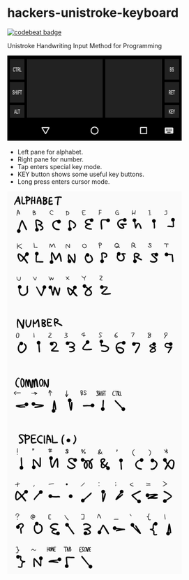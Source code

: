 # hackers-unistroke-keyboard

[![codebeat badge](https://codebeat.co/badges/3f9398bc-d5be-478b-ad6a-86d5270549bc)](https://codebeat.co/projects/github-com-tmatz-hackers-unistroke-keyboard-master)

Unistroke Handwriting Input Method for Programming

![screenshot](./docs/images/screenshot.png)

* Left pane for alphabet.
* Right pane for number.
* Tap enters special key mode.
* KEY button shows some useful key buttons.
* Long press enters cursor mode.

![gesture](./docs/images/gesture.png)
